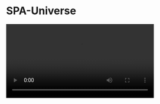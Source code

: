 # SPA-Universe

<video width="400" controls autoplay>
  <source src="SPA.mkv" type="video/mp3">

  Your browser does not support HTML video.
</video>
